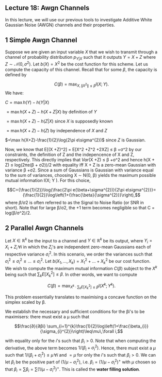 
## Lecture 18: Awgn Channels

In this lecture, we will use our previous tools to investigate Additive White Gaussian Noise (AWGN) channels and their properties.

## 1 Simple Awgn Channel

Suppose we are given an input variable $X$ that we wish to transmit through a channel of probability distribution $p_{Y|X}$ such that it outputs $Y=X+Z$ where $Z\sim\mathcal{N}(0,\sigma^{2})$. Let $b(X)=X^{2}$ be the cost function for this scheme. Let us compute the capacity of this channel. Recall that for some $\beta$, the capacity is defined by

$$C(\beta)=\max_{X,\,\|X^{2}\|\leq\beta}I(X;Y).$$
We have:

$C=\max h(Y)-h(Y|X)$

$=\max h(X+Z)-h(X+Z|X)$ by definition of $Y$

$=\max h(X+Z)-h(Z|X)$ since $X$ is supposedly known

$=\max h(X+Z)-h(Z)$ by independence of $X$ and $Z$

$=\max h(X+Z)-\frac{1}{2}\log(2\pi e\sigma^{2})$ since $Z$ is Gaussian.

Now, we know that E[(X +Z)^2] = E[X^2 +Z^2 +2XZ] ≤ β +σ^2 by our constraints, the definition of Z and the indepencence of X and Z, respectively. This directly implies that *Var*(X +Z) ≤ β +σ^2 and hence h(X + Z) ≤ log(2πe(β + σ2))/2 with equality iff X + Z is a zero-mean Gaussian with variance β +σ2. Since a sum of Gaussians is Gaussian with variance equal to the sum of variances, choosing X ∼ N(0, β) yields the maximum possible mutual information I(X; Y ). For this choice,

$$C={\frac{1}{2}}\log{\frac{2\pi e(\beta+\sigma^{2})}{2\pi e\sigma^{2}}}={\frac{1}{2}}\log\left(1+{\frac{\beta}{\sigma^{2}}}\right),$$
where *β/σ*2 is often referred to as the Signal to Noise Ratio (or SNR in short). Note that for large
β/σ2, the +1 term becomes negligible so that C = log(β/σ^2)/2.

## 2 Parallel Awgn Channels

Let $X\in\mathbb{R}^{k}$ be the input to a channel and $Y\in\mathbb{R}^{k}$ be its output, where $Y_{i}=X_{i}+Z_{i}\,\forall i$ in which the $Z_{i}$'s are independent zero-mean Gaussians each of respective variance $\sigma_{i}^{2}$. In this scenario, we order the variances such that $\sigma_{i}^{2}\leq\sigma_{i}^{2}\leq\ldots\leq\sigma_{i}^{2}$. Let $b(X_{1},\ldots,X_{k})=X_{1}^{2}+\ldots+X_{k}^{2}$ be our cost function. We wish to compute the maximum mutual information $C(\beta)$ subject to the $X^{k}$ being such that $\sum_{k}E[X_{k}^{2}]\leq\beta$. In other words, we want to compute

$$C(\beta)=\max_{X^{k}\cdot\sum_{k}E[X_{k}^{2}]\leq\beta}I(X^{k};Y^{k}).$$

This problem essentially translates to maximising a concave function on the simplex scaled by β.

We establish the necessary and sufficient conditions for the βi's to be maximisers: there must exist a µ such that


$$\frac{∂}{∂βi} \sum_{i=1}^{k}\frac{1}{2}\log\left(1+\frac{\beta_{i}}{\sigma_{i}^{2}}\right)\leq\mu\,\forall i,$$

with equality only for the $i$'s such that $\beta_{i}>0$. Note that when computing the derivative, the above term becomes $1/(\beta_{i}+\sigma_{i}^{2})$. Hence, there must exist a $\mu$ such that $1/(\beta_{i}+\sigma_{i}^{2})\leq\mu\,\forall i$ and $=\mu$ for only the $i$'s such that $\beta_{i}>0$. We can let $\beta_{i}$ be the positive part of $(1/\mu-\sigma_{i}^{2})$, i.e. $\beta_{i}=(1/\mu-\sigma_{i}^{2})^{+}$ with $\mu$ chosen so that $\beta_{i}=\sum\beta_{i}=\sum(1/\mu-\sigma_{i}^{2})^{+}$. This is called the **water filling solution**.